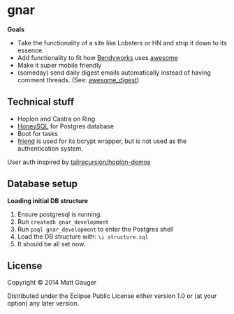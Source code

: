 # gnar

**Goals**

* Take the functionality of a site like Lobsters or HN and strip it down to its essence.
* Add functionality to fit how [Bendyworks](http://bendyworks.com) uses [awesome](http://awesome.bendyworks.com)
* Make it super mobile friendly
* (someday) send daily digest emails automatically instead of having comment threads. (See: [awesome_digest](https://github.com/bendyworks/awesome_digest))

## Technical stuff

* Hoplon and Castra on Ring
* [HoneySQL](https://github.com/jkk/honeysql) for Postgres database
* Boot for tasks
* [friend](https://github.com/cemerick/friend/) is used for its bcrypt wrapper, but is not used as the authentication system.

User auth inspired by [tailrecursion/hoplon-demos](https://github.com/tailrecursion/hoplon-demos/blob/d9f2b726c5b89f4cdaf69fdaac007c69ea545599/castra-chat/src/castra/demo/http/rules.clj)

## Database setup

**Loading initial DB structure**

1. Ensure postgresql is running.
1. Run `createdb gnar_development`
1. Run `psql gnar_development` to enter the Postgres shell
1. Load the DB structure with: `\i structure.sql`
1. It should be all set now.

## License

Copyright © 2014 Matt Gauger

Distributed under the Eclipse Public License either version 1.0 or (at your option) any later version.
